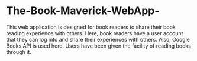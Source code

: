 # The-Book-Maverick-WebApp-
This web application is designed for book readers to share their book reading experience with others. Here, book readers have a user account that they can log into and share their experiences with others. Also, Google Books API is used here. Users have been given the facility of reading books through it.
